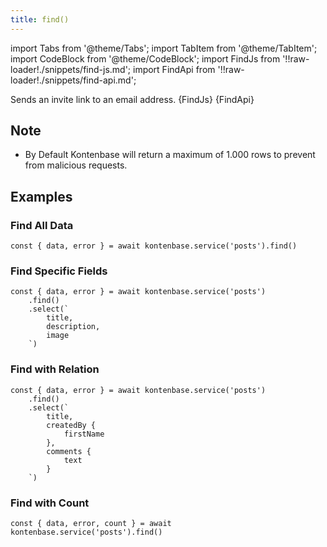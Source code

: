 ```yaml
---
title: find()
---
```


import Tabs from '@theme/Tabs';
import TabItem from '@theme/TabItem';
import CodeBlock from '@theme/CodeBlock';
import FindJs from '!!raw-loader!./snippets/find-js.md';
import FindApi from '!!raw-loader!./snippets/find-api.md';

Sends an invite link to an email address.
<Tabs>
  <TabItem value="javascript" label="Javascript" default>
    <CodeBlock className="language-jsx">
      {FindJs}
    </CodeBlock>
  </TabItem>
  <TabItem value="API" label="API">
    <CodeBlock className="language-jsx" title="[POST]">
      {FindApi}
    </CodeBlock>
  </TabItem>
</Tabs>

## Note
- By Default Kontenbase will return a maximum of 1.000 rows to prevent from malicious requests. 

## Examples

### Find All Data
```
const { data, error } = await kontenbase.service('posts').find()
```

### Find Specific Fields
```
const { data, error } = await kontenbase.service('posts')
    .find()
    .select(`
        title,
        description,
        image
    `) 
```

### Find with Relation
```
const { data, error } = await kontenbase.service('posts')
    .find()
    .select(`
        title,
        createdBy {
            firstName
        },
        comments {
            text
        }
    `) 
```

### Find with Count
```
const { data, error, count } = await kontenbase.service('posts').find()
```